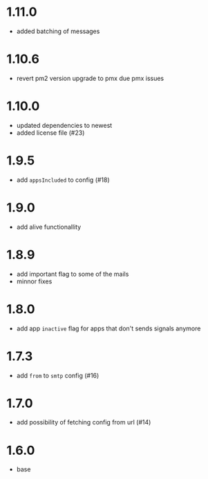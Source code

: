 # 1.11.0
- added batching of messages

# 1.10.6
- revert pm2 version upgrade to pmx due pmx issues

# 1.10.0
- updated dependencies to newest
- added license file (#23)

# 1.9.5
- add `appsIncluded` to config (#18)

# 1.9.0
- add alive functionallity

# 1.8.9
- add important flag to some of the mails
- minnor fixes

# 1.8.0
- add app `inactive` flag for apps that don't sends signals anymore

# 1.7.3
- add `from` to `smtp` config (#16)

# 1.7.0
- add possibility of fetching config from url (#14)

# 1.6.0
- base